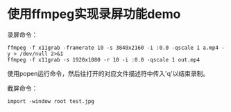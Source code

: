 # 使用ffmpeg实现录屏功能demo

录屏命令：

```
ffmpeg -f x11grab -framerate 10 -s 3840x2160 -i :0.0 -qscale 1 a.mp4 -y > /dev/null 2>&1
ffmpeg -f x11grab -s 1920x1080 -r 10 -i :0.0 -qscale 1 out.mp4
```

使用popen运行命令，然后往打开的对应文件描述符中传入'q'以结束录制。

截屏命令：

```
import -window root test.jpg
```
